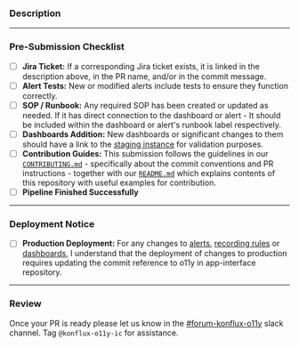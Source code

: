 ### Description

<!-- Please provide a description of the changes. What is being changed (and why)? -->

---

### Pre-Submission Checklist

<!-- Before you submit the PR for review, please go through this checklist. -->

- [ ] **Jira Ticket:** If a corresponding Jira ticket exists, it is linked in the description above, in the PR name, and/or in the commit message.
- [ ] **Alert Tests:** New or modified alerts include tests to ensure they function correctly.
- [ ] **SOP / Runbook:** Any required SOP has been created or updated as needed. If it has direct connection to the dashboard or alert - It should be included within the dashboard or alert's runbook label respectively. 
- [ ] **Dashboards Addition:** New dashboards or significant changes to them should have a link to the [staging instance](https://grafana.stage.devshift.net/dashboards) for validation purposes.
- [ ] **Contribution Guides:** This submission follows the guidelines in our [`CONTRIBUTING.md`](https://github.com/redhat-appstudio/o11y/blob/main/CONTRIBUTING.md) - specifically about the commit conventions and PR instructions - together with our [`README.md`](https://github.com/redhat-appstudio/o11y/blob/main/README.md) which explains contents of this repository with useful examples for contribution.
- [ ] **Pipeline Finished Successfully**

---

### Deployment Notice

- [ ] **Production Deployment:** For any changes to [alerts](https://gitlab.cee.redhat.com/service/app-interface/-/blame/26fc0f896636ab30fda8718216804295422514a5/data/services/stonesoup/cicd/saas-rhtap-rules.yaml#L40), [recording rules](https://gitlab.cee.redhat.com/service/app-interface/-/blame/26fc0f896636ab30fda8718216804295422514a5/data/services/stonesoup/cicd/saas-rhtap-rules.yaml#L54) or [dashboards](https://gitlab.cee.redhat.com/service/app-interface/-/blame/26fc0f896636ab30fda8718216804295422514a5/data/services/stonesoup/cicd/saas-stonesoup-dashboards.yml#L38), I understand that the deployment of changes to production requires updating the commit reference to o11y in app-interface repository.

---

### Review

Once your PR is ready please let us know in the [#forum-konflux-o11y](https://redhat.enterprise.slack.com/archives/C04FDFTF8EB) slack channel. Tag `@konflux-o11y-ic` for assistance.
